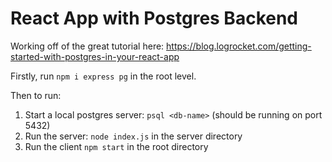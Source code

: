 # React App with Postgres Backend

Working off of the great tutorial here:
https://blog.logrocket.com/getting-started-with-postgres-in-your-react-app

Firstly, run `npm i express pg` in the root level.

Then to run:

1) Start a local postgres server: `psql <db-name>`
	(should be running on port 5432)
2) Run the server: `node index.js` in the server directory
3) Run the client `npm start` in the root directory
